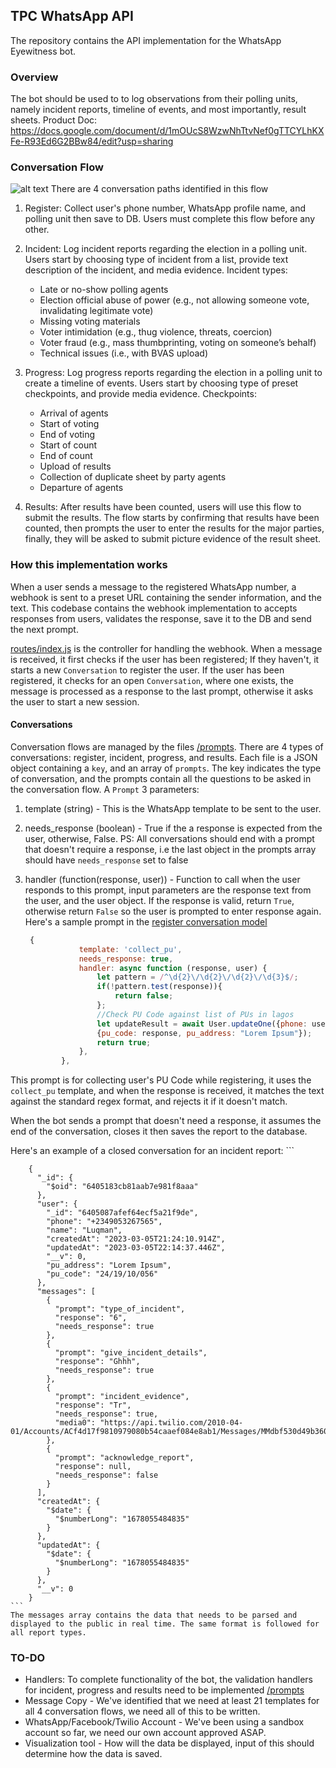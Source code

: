 ## TPC WhatsApp API
The repository contains the API implementation for the WhatsApp Eyewitness bot.
### Overview
The bot should be used to to log observations from their polling units, namely incident reports, timeline of events, and most importantly, result sheets.
Product Doc: https://docs.google.com/document/d/1mOUcS8WzwNhTtvNef0gTTCYLhKXFe-R93Ed6G2BBw84/edit?usp=sharing

### Conversation Flow
![alt text](https://res.cloudinary.com/lukman/image/upload/v1678103116/tpc_2x_1_pyvzsa.png)
There are 4 conversation paths identified in this flow
1. Register: Collect user's phone number, WhatsApp profile name, and polling unit then save to DB. Users must complete this flow before any other.
2. Incident: Log incident reports regarding the election in a polling unit. Users start by choosing type of incident from a list, provide text description of the incident, and media evidence.
    Incident types:
    - Late or no-show polling agents
    - Election official abuse of power (e.g., not allowing someone vote, invalidating legitimate vote)
    - Missing voting materials
    - Voter intimidation (e.g., thug violence, threats, coercion)
    - Voter fraud (e.g., mass thumbprinting, voting on someone’s behalf)
    - Technical issues (i.e., with BVAS upload)

3. Progress: Log progress reports regarding the election in a polling unit to create a timeline of events. Users start by choosing type of preset checkpoints, and provide media evidence.
    Checkpoints:
    - Arrival of agents
    - Start of voting
    - End of voting
    - Start of count
    - End of count
    - Upload of results
    - Collection of duplicate sheet by party agents
    - Departure of agents

4. Results: After results have been counted, users will use this flow to submit the results. The flow starts by confirming that results have been counted, then prompts the user to enter the results for the major parties, finally, they will be asked to submit picture evidence of the result sheet.

### How this implementation works
When a user sends a message to the registered WhatsApp number, a webhook is sent to a preset URL containing the sender information, and the text. This codebase contains the webhook implementation to accepts responses from users, validates the response, save it to the DB and send the next prompt.

[routes/index.js](./routes/index.js) is the controller for handling the webhook. When a message is received, it first checks if the user has been registered;
If they haven't, it starts a new `Conversation` to register the user.
If the user has been registered, it checks for an open `Conversation`, where one exists, the message is processed as a response to the last prompt, otherwise it asks the user to start a new session. 

#### Conversations
Conversation flows are managed by the files [/prompts](./prompts). There are 4 types of conversations: register, incident, progress, and results.
Each file is a JSON object containing a `key`, and an array of `prompts`. The key indicates the type of conversation, and the prompts contain all the questions to be asked in the conversation flow. A `Prompt` 3 parameters:
1. template (string) - This is the WhatsApp template to be sent to the user.
2. needs_response (boolean) - True if the a response is expected from the user, otherwise, False. PS: All conversations should end with a prompt that doesn't require a response, i.e the last object in the prompts array should have  `needs_response` set to false
3. handler (function(response, user)) - Function to call when the user responds to this prompt, input parameters are the response text from the user, and the user object. If the response is valid, return `True`, otherwise return `False` so the user is prompted to enter response again. 
Here's a sample prompt in the [register conversation model](./prompts/register.js)

    ```js
     {
                template: 'collect_pu',
                needs_response: true,
                handler: async function (response, user) {
                    let pattern = /^\d{2}\/\d{2}\/\d{2}\/\d{3}$/;
                    if(!pattern.test(response)){
                        return false;
                    };
                    //Check PU Code against list of PUs in lagos
                    let updateResult = await User.updateOne({phone: user.phone}, 
                    {pu_code: response, pu_address: "Lorem Ipsum"});
                    return true;
                },
            },
    ```
    
This prompt is for collecting user's PU Code while registering, it uses the `collect_pu` template, and when the response is received, it matches the text against the standard regex format, and rejects it if it doesn't match.

When the bot sends a prompt that doesn't need a response, it assumes the end of the conversation, closes it then saves the report to the database.

Here's an example of a closed conversation for an incident report:
    ```
        
        {
          "_id": {
            "$oid": "6405183cb81aab7e981f8aaa"
          },
          "user": {
            "_id": "6405087afef64ecf5a21f9de",
            "phone": "+2349053267565",
            "name": "Luqman",
            "createdAt": "2023-03-05T21:24:10.914Z",
            "updatedAt": "2023-03-05T22:14:37.446Z",
            "__v": 0,
            "pu_address": "Lorem Ipsum",
            "pu_code": "24/19/10/056"
          },
          "messages": [
            {
              "prompt": "type_of_incident",
              "response": "6",
              "needs_response": true
            },
            {
              "prompt": "give_incident_details",
              "response": "Ghhh",
              "needs_response": true
            },
            {
              "prompt": "incident_evidence",
              "response": "Tr",
              "needs_response": true,
              "media0": "https://api.twilio.com/2010-04-01/Accounts/ACf4d17f9810979080b54caaef084e8ab1/Messages/MMdbf530d49b360dd8e47bc2aa34f09efd/Media/MEe2ca1ba9ed8d91fe19a7a8fe6f76b281"
            },
            {
              "prompt": "acknowledge_report",
              "response": null,
              "needs_response": false
            }
          ],
          "createdAt": {
            "$date": {
              "$numberLong": "1678055484835"
            }
          },
          "updatedAt": {
            "$date": {
              "$numberLong": "1678055484835"
            }
          },
          "__v": 0
        }
    ```
    The messages array contains the data that needs to be parsed and displayed to the public in real time. The same format is followed for all report types.
### TO-DO
- Handlers: To complete functionality of the bot, the validation handlers for incident, progress and results need to be implemented  [/prompts](./prompts)
- Message Copy - We've identified that we need at least 21 templates for all 4 conversation flows, we need all of this to be written.
- WhatsApp/Facebook/Twilio Account -  We've been using a sandbox account so far, we need our own account approved ASAP.
- Visualization tool - How will the data be displayed, input of this should determine how the data is saved.
